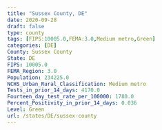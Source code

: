 ```yaml
---
title: "Sussex County, DE"
date: 2020-09-28
draft: false
type: county
tags: [FIPS:10005.0,FEMA:3.0,Medium metro,Green]
categories: [DE]
County: Sussex County
State: DE
FIPS: 10005.0
FEMA_Region: 3.0
Population: 234225.0
NCHS_Urban_Rural_Classification: Medium metro
Tests_in_prior_14_days: 4170.0
Fourteen_day_test_rate_per_100000: 1780.0
Percent_Positivity_in_prior_14_days: 0.036
Level: Green
url: /states/DE/sussex-county
---
```



